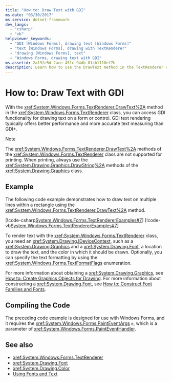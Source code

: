 ```yaml
---
title: "How to: Draw Text with GDI"
ms.date: "03/30/2017"
ms.service: dotnet-framework
dev_langs:
  - "csharp"
  - "vb"
helpviewer_keywords:
  - "GDI [Windows Forms], drawing text [Windows Forms]"
  - "text [Windows Forms], drawing with TextRenderer"
  - "drawing [Windows Forms], text"
  - "Windows Forms, drawing text with GDI"
ms.assetid: 2a19fe5d-2ace-451c-94db-01cb1118ef7b
description: Learn how to use the DrawText method in the TextRenderer class to access GDI functionality for drawing text on a form or control.
---
```

# How to: Draw Text with GDI

With the <xref:System.Windows.Forms.TextRenderer.DrawText%2A> method in the <xref:System.Windows.Forms.TextRenderer> class, you can access GDI functionality for drawing text on a form or control. GDI text rendering typically offers better performance and more accurate text measuring than GDI+.

> [!NOTE]
> The <xref:System.Windows.Forms.TextRenderer.DrawText%2A> methods of the <xref:System.Windows.Forms.TextRenderer> class are not supported for printing. When printing, always use the <xref:System.Drawing.Graphics.DrawString%2A> methods of the <xref:System.Drawing.Graphics> class.

## Example

The following code example demonstrates how to draw text on multiple lines within a rectangle using the <xref:System.Windows.Forms.TextRenderer.DrawText%2A> method.

[!code-csharp[System.Windows.Forms.TextRendererExamples#7](~/samples/snippets/csharp/VS_Snippets_Winforms/System.Windows.Forms.TextRendererExamples/CS/Form1.cs#7)]
[!code-vb[System.Windows.Forms.TextRendererExamples#7](~/samples/snippets/visualbasic/VS_Snippets_Winforms/System.Windows.Forms.TextRendererExamples/VB/Form1.vb#7)]

To render text with the <xref:System.Windows.Forms.TextRenderer> class, you need an <xref:System.Drawing.IDeviceContext>, such as a <xref:System.Drawing.Graphics> and a <xref:System.Drawing.Font>, a location to draw the text, and the color in which it should be drawn. Optionally, you can specify the text formatting by using the <xref:System.Windows.Forms.TextFormatFlags> enumeration.

For more information about obtaining a <xref:System.Drawing.Graphics>, see [How to: Create Graphics Objects for Drawing](how-to-create-graphics-objects-for-drawing.md). For more information about constructing a <xref:System.Drawing.Font>, see [How to: Construct Font Families and Fonts](how-to-construct-font-families-and-fonts.md).

## Compiling the Code

The preceding code example is designed for use with Windows Forms, and it requires the <xref:System.Windows.Forms.PaintEventArgs> `e`, which is a parameter of <xref:System.Windows.Forms.PaintEventHandler>.

## See also

- <xref:System.Windows.Forms.TextRenderer>
- <xref:System.Drawing.Font>
- <xref:System.Drawing.Color>
- [Using Fonts and Text](using-fonts-and-text.md)
